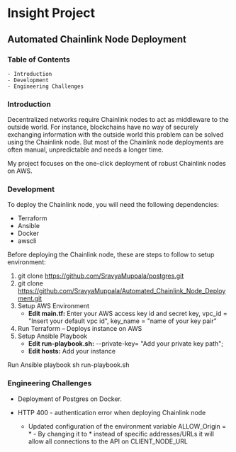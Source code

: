 # Insight Project
 ## Automated Chainlink Node Deployment

### Table of Contents
    - Introduction
    - Development
    - Engineering Challenges
    
### Introduction

   Decentralized networks require Chainlink nodes to act as middleware to the outside world. For instance, blockchains have no way of securely exchanging information with the      outside world this problem can be solved using the Chainlink node. But most of the Chainlink node deployments are often manual, unpredictable and needs a longer time. 
   
   My project focuses on the one-click deployment of robust Chainlink nodes on AWS.

### Development
   
   To deploy the Chainlink node, you will need the following dependencies:
   
   - Terraform
   - Ansible 
   - Docker
   - awscli
     
   Before deploying the Chainlink node, these are steps to follow to setup environment:
   
   1. git clone https://github.com/SravyaMuppala/postgres.git
   2. git clone https://github.com/SravyaMuppala/Automated_Chainlink_Node_Deployment.git
   3. Setup AWS Environment
      - **Edit main.tf:** Enter your AWS access key id and secret key, vpc_id = "Insert your default vpc id", key_name = "name of your key pair"
   4. Run Terraform
      – Deploys instance on AWS
   5. Setup Ansible Playbook
      - **Edit run-playbook.sh:** --private-key= "Add your private key path";
      - **Edit hosts:** Add your instance
   
 Run Ansible playbook
     sh run-playbook.sh
 
### Engineering Challenges
 
  - Deployment of Postgres on Docker.
  
  - HTTP 400 - authentication error when deploying Chainlink node
     - Updated configuration of the environment variable ALLOW_Origin = * - By changing it to * instead of specific addresses/URLs it will allow all connections to the API on           CLIENT_NODE_URL
 
      

     
 
 
 
     



      

